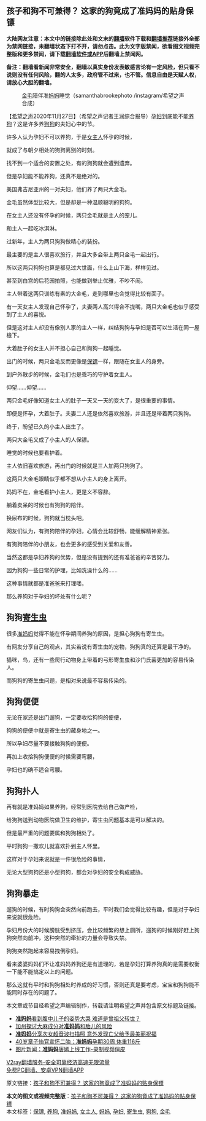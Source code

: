  <h2>孩子和狗不可兼得？ 这家的狗竟成了准妈妈的贴身保镖</h2> <p class="notice"><b>大陆网友注意：本文中的链接除此处和文末的<a href="https://github.com/bannedbook/fanqiang" >翻墙</a>软件下载和<a href="https://github.com/killgcd/justmysocks/blob/master/README.md">翻墙推荐</a>链接外全部为禁网链接，未翻墙状态下打不开，请勿点击。此为文字版禁闻，欲看图文视频完整版和更多禁闻，请下载<a href="https://github.com/bannedbook/fanqiang">翻墙软件或APP</a>后翻墙上禁闻网。</p><p>备注：翻墙看新闻非常安全，翻墙以真实身份发表敏感言论有一定风险，但只看不说则没有任何风险，翻的人太多，政府管不过来，也不管。信息自由是天赋人权，请放心大胆的翻墙。</b></p>  <div class="entry"> <figure><figcaption><a href="https://www.bannedbook.org/bnews/tag/%E9%87%91%E6%AF%9B/" class="st_tag internal_tag" rel="tag" title="标签 金毛 下的日志">金毛</a>陪伴准<a href="https://www.bannedbook.org/bnews/tag/%e5%a6%88%e5%a6%88/" class="st_tag internal_tag" rel="tag" title="标签 妈妈 下的日志">妈妈</a>睡觉（samanthabrookephoto /instagram/希望之声合成）</figcaption></figure> <p>【<span class='wp_keywordlink_affiliate'><a href="https://www.soundofhope.org" title="希望之声" target="_blank">希望之声</a></span>2020年11月27日】（希望之声记者王润综合报导）<a href="https://www.bannedbook.org/bnews/tag/%e5%ad%95%e5%a6%87/" class="st_tag internal_tag" rel="tag" title="标签 孕妇 下的日志">孕妇</a>到底能不能<a href="https://www.bannedbook.org/bnews/tag/%E5%85%BB%E7%8B%97/" class="st_tag internal_tag" rel="tag" title="标签 养狗 下的日志">养狗</a>？这是许多养<a href="https://www.bannedbook.org/bnews/tag/%e7%8b%97%e7%8b%97/" class="st_tag internal_tag" rel="tag" title="标签 狗狗 下的日志">狗狗</a>的夫妇心中的节。</p> <p>许多人认为孕妇不可以养狗，于是<a href="https://www.bannedbook.org/bnews/tag/%E5%A5%B3%E4%B8%BB%E4%BA%BA/" class="st_tag internal_tag" rel="tag" title="标签 女主人 下的日志">女主人</a>怀孕的时候，</p> <p>就成了与朝夕相处的狗狗离别的时刻。</p> <p>找不到一个适合的安置之处，有的狗狗就会遭到遗弃。</p> <p>但是孕妇能不能养狗，还真不是绝对的。</p> <p>美国弗吉尼亚州的一对夫妇，他们养了两只大金毛。</p> <p></p> <p>金毛虽然体型比较大，但是却是一种温顺聪明的狗狗。</p> <p></p> <p>在女主人还没有怀孕的时候，两只金毛就是主人的宠儿。</p> <p>和主人一起吃冰淇淋。</p> <p></p> <p>过新年，主人为两只狗狗做精心的装扮。</p> <p></p> <p>最主要的是主人很喜欢旅行，并且大多会带上两只金毛一起出行。</p> <p></p> <p>所以这两只狗狗也算是都见过大世面，什么上山下海，样样见过。</p> <p></p> <p>甚至到白宫的后花园拍照，也能做到举止优雅，不吵不闹。</p>  <p></p> <p>主人带着这两只训练有素的大金毛，走到哪里也会觉得比较有面子。</p> <p></p> <p>有一天女主人发现自己怀孕了，夫妻两人高兴得合不拢嘴，两只大金毛也似乎感受到了主人的喜悦。</p> <p></p> <p>但是这对主人却没有像别人家的主人一样，纠结狗狗与孕妇是否可以生活在同一屋檐下。</p> <p>大着肚子的女主人并不担心自己和狗狗一起睡觉。</p> <p></p> <p>出门的时候，两只金毛反而更像是<a href="https://www.bannedbook.org/bnews/tag/%E4%BF%9D%E9%95%96/" class="st_tag internal_tag" rel="tag" title="标签 保镖 下的日志">保镖</a>一样，跟随在女主人的身旁。</p> <p></p> <p>到户外散步的时候，金毛们也是乖巧的守护着女主人。</p> <p></p> <p>仰望……仰望……</p> <p></p> <p>两只金毛好像知道女主人的肚子一天又一天的变大了，是很重要的事情。</p> <p></p> <p>即便是怀孕，大着肚子。夫妻二人还是依然喜欢旅游，并且还是带着两只狗狗。</p> <p></p> <p>终于，盼望已久的小主人出生了。</p>  <p>两只大金毛又成了小主人的人保镖。</p> <p>睡觉的时候也要看护着。</p> <p>主人依旧喜欢旅游，再出门的时候就是三人加两只狗狗了。</p> <p>这两只大金毛眼睛似乎都不想从小主人的身上离开。</p> <p></p> <p>妈妈不在，金毛看护小主人，更是义不容辞。</p> <p></p> <p>躺着卖呆的时候也有狗狗的陪伴。</p> <p></p> <p>换尿布的时候，狗狗就当枕头吧。</p> <p></p> <p>网友们认为，有狗狗陪伴的孕妇，心情会比较舒畅，能缓解精神紧张。</p> <p>有狗狗陪伴的小朋友，也会更多的感受到关爱和友善。</p> <p>当然这都是孕妇养狗的优势，但是没有提到的还有准爸爸的辛苦努力。</p> <p>因为狗狗一些日常的护理，比如洗澡什么的……</p> <p>这种事情就都是准爸爸来打理喽。</p> <p>那么养狗对于孕妇的坏处有什么呢？</p> <h2><strong>狗狗<a href="https://www.bannedbook.org/bnews/tag/%e5%af%84%e7%94%9f%e8%99%ab/" class="st_tag internal_tag" rel="tag" title="标签 寄生虫 下的日志">寄生虫</a></strong></h2> <p>很多<a href="https://www.bannedbook.org/bnews/tag/%E5%87%86%E5%A6%88%E5%A6%88/" class="st_tag internal_tag" rel="tag" title="标签 准妈妈 下的日志">准妈妈</a>觉得不能在怀孕期间养狗的原因，是担心狗狗有寄生虫。</p> <p>有网友分享自己的观点，其实若说有寄生虫的宠物，狗狗真的还算是最干净的。</p>  <p>猫咪，鸟，还有一些爬行动物身上带着的弓形寄生虫和沙门氏菌更加的容易传染人。</p> <p>而狗狗的寄生虫问题，是相对来说最不容易传染的。</p> <h2><strong>狗狗便便</strong></h2> <p>无论在家还是出门遛狗，一定要收拾狗狗的便便，</p> <p>狗狗的便便中就是寄生虫的藏身地之一。</p> <p>所以孕妇尽量不要接触狗狗的便便。</p> <p>再加上收拾狗狗便便的时候需要弯腰，</p> <p>孕妇也的确不适合弯腰。</p> <h2><strong>狗狗扑人</strong></h2> <p>再有就是准妈妈如果养狗，经常到医院去给自己做产检，</p> <p>给狗狗送到动物医院做卫生的维护，寄生虫问题基本是可以解决的。</p> <p>但是最严重的问题要属和狗狗相处了。</p> <p>平时狗狗一撒欢儿就喜欢扑到主人怀里。</p> <p>这样对于孕妇来说就是一件很危险的事情，</p> <p>无论大型狗狗还是小型狗狗，都会对孕妇的安全构成威胁。</p> <h2><strong>狗狗暴走</strong></h2> <p>遛狗的时候，有时狗狗会突然向前跑去，平时我们会觉得比较有趣，但是对于孕妇来说就很危险。</p> <p>孕妇月份大的时候膀胱受到挤压，会比较频繁的想上厕所，遛狗的时候刚好赶上狗狗突然向前冲，这种突然的牵扯的力量会导致失禁。</p> <p>狗狗突然跑起来容易拽倒孕妇。</p> <p>看来婆婆妈妈们不让准妈妈养狗还是有道理的，若是孕妇打算养狗真的是需要权衡一下能不能搞定以上的问题。</p> <p>那么这就有平时和狗狗相处时养成的好习惯，否则还真是要考虑，宝宝和狗狗能不能同时存在的问题了。</p> <p>本文章或节目经希望之声编辑制作，转载请注明希望之声并包含原文标题及链接。</p>  <ul class='op-related-articles' title='相关阅读'> <li><a href='https://www.bannedbook.org/bnews/comments/20191222/1245406.html' target='_blank'><b>准妈妈</b>看到腹中儿子的姿势大哭 难道是曾祖父转世？</a></li> <li><a href='https://www.bannedbook.org/bnews/worldnews/usa/20191213/1240319.html' target='_blank'>加州探讨大麻成分对<b>准妈妈</b>和胎儿的风险</a></li> <li><a href='https://www.bannedbook.org/bnews/funmedia/20191126/1230098.html' target='_blank'><b>准妈妈</b>分享次女超音波扫描照 意外发现亡父给予最美丽祝福</a></li> <li><a href='https://www.bannedbook.org/bnews/yule/20191029/1214333.html' target='_blank'>40岁章子怡官宣怀二胎：<b>准妈妈</b>孕期30周 体重116斤</a></li> <li><a href='https://www.bannedbook.org/bnews/baitai/20190926/1197854.html' target='_blank'>图片新闻：<b>准妈妈</b>唐嫣上线工作-录制视频俏皮</a></li> </ul> <p class="texttj"> <a href="https://www.bannedbook.org/forum23/topic22702.html" target="_blank">V2ray翻墙服务-安全可靠经济高速无限流量</a><br/> <a href="https://github.com/bannedbook/fanqiang/wiki/%E7%A6%81%E9%97%BB%E7%BD%91%E5%AE%89%E5%8D%93%E7%BF%BB%E5%A2%99%E6%96%B0%E9%97%BBAPP" target="_blank">免费PC翻墙、安卓VPN翻墙APP</a></p><p>原文链接：<a class="src_link"  href="https://www.soundofhope.org/post/272672" target="_blank">孩子和狗不可兼得？ 这家的狗竟成了准妈妈的贴身保镖</a></p><a name='sharetosocial'></a>       <div><b>本文的图文或视频完整版</b>：<a href='https://www.bannedbook.org/bnews/comments/20201128/1438632.html'>孩子和狗不可兼得？ 这家的狗竟成了准妈妈的贴身保镖</a></div>  </div><!--END ENTRY--> <div class="postfooter"> <div>本文标签：<a href="https://www.bannedbook.org/bnews/tag/%E4%BF%9D%E9%95%96/" rel="tag">保镖</a>, <a href="https://www.bannedbook.org/bnews/tag/%E5%85%BB%E7%8B%97/" rel="tag">养狗</a>, <a href="https://www.bannedbook.org/bnews/tag/%E5%87%86%E5%A6%88%E5%A6%88/" rel="tag">准妈妈</a>, <a href="https://www.bannedbook.org/bnews/tag/%E5%A5%B3%E4%B8%BB%E4%BA%BA/" rel="tag">女主人</a>, <a href="https://www.bannedbook.org/bnews/tag/%e5%a6%88%e5%a6%88/" rel="tag">妈妈</a>, <a href="https://www.bannedbook.org/bnews/tag/%e5%ad%95%e5%a6%87/" rel="tag">孕妇</a>, <a href="https://www.bannedbook.org/bnews/tag/%e5%af%84%e7%94%9f%e8%99%ab/" rel="tag">寄生虫</a>, <a href="https://www.bannedbook.org/bnews/tag/%e7%8b%97%e7%8b%97/" rel="tag">狗狗</a>, <a href="https://www.bannedbook.org/bnews/tag/%E9%87%91%E6%AF%9B/" rel="tag">金毛</a></div>  </div><!--END POSTFOOTER--> 